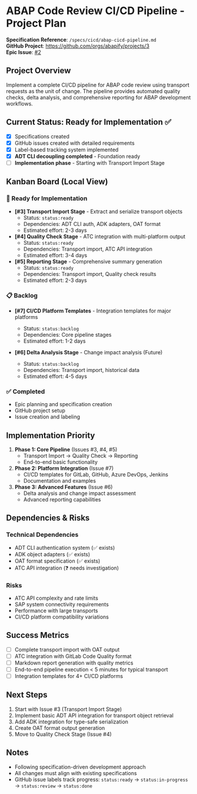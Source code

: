 # ABAP Code Review CI/CD Pipeline - Project Plan

**Specification Reference**: `/specs/cicd/abap-cicd-pipeline.md`  
**GitHub Project**: https://github.com/orgs/abapify/projects/3  
**Epic Issue**: [#2](https://github.com/abapify/js/issues/2)

## Project Overview

Implement a complete CI/CD pipeline for ABAP code review using transport requests as the unit of change. The pipeline provides automated quality checks, delta analysis, and comprehensive reporting for ABAP development workflows.

## Current Status: Ready for Implementation ✅

- [x] Specifications created
- [x] GitHub issues created with detailed requirements
- [x] Label-based tracking system implemented
- [x] **ADT CLI decoupling completed** - Foundation ready
- [ ] **Implementation phase** - Starting with Transport Import Stage

## Kanban Board (Local View)

### 🔄 Ready for Implementation

- **[#3] Transport Import Stage** - Extract and serialize transport objects
  - Status: `status:ready`
  - Dependencies: ADT CLI auth, ADK adapters, OAT format
  - Estimated effort: 2-3 days
- **[#4] Quality Check Stage** - ATC integration with multi-platform output
  - Status: `status:ready`
  - Dependencies: Transport import, ATC API integration
  - Estimated effort: 3-4 days
- **[#5] Reporting Stage** - Comprehensive summary generation
  - Status: `status:ready`
  - Dependencies: Transport import, Quality check results
  - Estimated effort: 2-3 days

### 📋 Backlog

- **[#7] CI/CD Platform Templates** - Integration templates for major platforms

  - Status: `status:backlog`
  - Dependencies: Core pipeline stages
  - Estimated effort: 1-2 days

- **[#6] Delta Analysis Stage** - Change impact analysis (Future)
  - Status: `status:backlog`
  - Dependencies: Transport import, historical data
  - Estimated effort: 4-5 days

### ✅ Completed

- Epic planning and specification creation
- GitHub project setup
- Issue creation and labeling

## Implementation Priority

1. **Phase 1: Core Pipeline** (Issues #3, #4, #5)
   - Transport Import → Quality Check → Reporting
   - End-to-end basic functionality
2. **Phase 2: Platform Integration** (Issue #7)
   - CI/CD templates for GitLab, GitHub, Azure DevOps, Jenkins
   - Documentation and examples
3. **Phase 3: Advanced Features** (Issue #6)
   - Delta analysis and change impact assessment
   - Advanced reporting capabilities

## Dependencies & Risks

### Technical Dependencies

- ADT CLI authentication system (✅ exists)
- ADK object adapters (✅ exists)
- OAT format specification (✅ exists)
- ATC API integration (❓ needs investigation)

### Risks

- ATC API complexity and rate limits
- SAP system connectivity requirements
- Performance with large transports
- CI/CD platform compatibility variations

## Success Metrics

- [ ] Complete transport import with OAT output
- [ ] ATC integration with GitLab Code Quality format
- [ ] Markdown report generation with quality metrics
- [ ] End-to-end pipeline execution < 5 minutes for typical transport
- [ ] Integration templates for 4+ CI/CD platforms

## Next Steps

1. Start with Issue #3 (Transport Import Stage)
2. Implement basic ADT API integration for transport object retrieval
3. Add ADK integration for type-safe serialization
4. Create OAT format output generation
5. Move to Quality Check Stage (Issue #4)

## Notes

- Following specification-driven development approach
- All changes must align with existing specifications
- GitHub issue labels track progress: `status:ready` → `status:in-progress` → `status:review` → `status:done`
